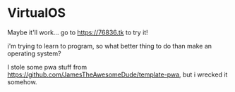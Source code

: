 # VirtualOS
Maybe it'll work...
go to https://76836.tk to try it!

i'm trying to learn to program, so what better thing to do than make an operating system?

I stole some pwa stuff from https://github.com/JamesTheAwesomeDude/template-pwa, but i wrecked it somehow.
